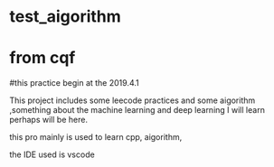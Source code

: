 # test_aigorithm
# from cqf
#this practice begin at the 2019.4.1

This project includes some leecode  practices and some aigorithm ,something about the machine learning and deep learning I will learn perhaps will be here.

this pro mainly is used to learn cpp, aigorithm,

the IDE used is vscode

